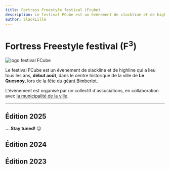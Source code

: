 ```yaml
---
title: Fortress Freestyle festival (Fcube)
description: Le festival FCube est un évènement de slackline et de highline qui a lieu tous les ans, début août, dans le centre historique de la ville de Le Quesnoy, lors de la fête du géant Bimberlot.
author: SlackLille
---
```


<script lang="ts">
  import logoFCube from '$lib/assets/logo_fcube.png';
  import {YouTube} from 'sveltekit-embed';
</script>

# Fortress Freestyle festival (F<sup>3</sup>)

<img alt="logo festival FCube" class="not-prose md:float-left mt-0 md:w-1/3 md:mr-4 border p-2" src="{logoFCube}"/>

<div class="lead">
<p>Le festival FCube est un évènement de slackline et de highline qui a lieu tous les ans, <strong>début août</strong>, dans le centre historique de la ville de <strong>Le Quesnoy</strong>, lors de <a href="https://bimberlot.fr/">la fête du géant Bimberlot</a>.</p>
<p>L'évènement est organisé par un collectif d'associations, en collaboration avec <a href="https://www.lequesnoy.fr/">la municipalité de la ville</a>.
</p>
</div>

<hr class=" clear-both"/>

## Édition 2025

**... Stay tuned!** 😉

## Édition 2024

<YouTube  youTubeId="Nk5jtqpyA8c"/>

## Édition 2023

<YouTube  youTubeId="Eom7nIciYLM"/>